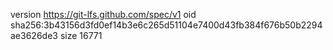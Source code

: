 version https://git-lfs.github.com/spec/v1
oid sha256:3b43156d3fd0ef14b3e6c265d51104e7400d43fb384f676b50b2294ae3626de3
size 16771
